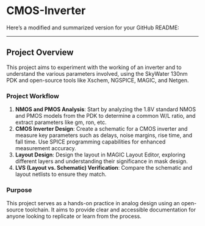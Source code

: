 # CMOS-Inverter
Here’s a modified and summarized version for your GitHub README:

---

## Project Overview

This project aims to experiment with the working of an inverter and to understand the various parameters involved, using the SkyWater 130nm PDK and open-source tools like Xschem, NGSPICE, MAGIC, and Netgen.

### Project Workflow

1. **NMOS and PMOS Analysis**: Start by analyzing the 1.8V standard NMOS and PMOS models from the PDK to determine a common W/L ratio, and extract parameters like gm, ron, etc.
2. **CMOS Inverter Design**: Create a schematic for a CMOS inverter and measure key parameters such as delays, noise margins, rise time, and fall time. Use SPICE programming capabilities for enhanced measurement accuracy.
3. **Layout Design**: Design the layout in MAGIC Layout Editor, exploring different layers and understanding their significance in mask design.
4. **LVS (Layout vs. Schematic) Verification**: Compare the schematic and layout netlists to ensure they match.

### Purpose

This project serves as a hands-on practice in analog design using an open-source toolchain. It aims to provide clear and accessible documentation for anyone looking to replicate or learn from the process.
